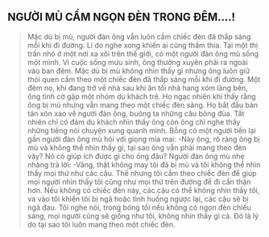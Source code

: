 ## NGƯỜI MÙ CẦM NGỌN ĐÈN TRONG ĐÊM....!
> Mặc dù bị mù, người đàn ông vẫn luôn cầm chiếc đèn đã thắp sáng mỗi khi đi đường. Lí do nghe xong khiến ai cũng thấm thía.
Tại một thị trấn nhỏ ở một nơi xa xôi trên thế giới, có một người đàn ông mù sống một mình. Vì cuộc sống mưu sinh, ông thường xuyên phải ra ngoài vào ban đêm. Mặc dù bị mù không nhìn thấy gì nhưng ông luôn giữ thói quen cầm theo một chiếc đèn đã thắp sáng mỗi khi đi đường.
Một đêm nọ, khi đang trở về nhà sau khi ăn tối nhà hang xóm làng bên, ông tình cờ gặp một nhóm du khách trẻ. Họ ngạc nhiên khi thấy rằng ông bị mù nhưng vẫn mang theo một chiếc đèn sáng. Họ bắt đầu bàn tán xôn xao về người đàn ông, buông ta những câu bông đùa. Tất nhiên chỉ có đám du khách nhìn thấy ông còn ông chỉ nghe thấy những tiếng nói chuyện xung quanh mình. Bỗng có một người tiến lại gần người đàn ông mù hỏi với giọng mỉa mai:
-Này ông, rõ ràng ông bị mù và không thể nhìn thấy gì, tại sao ông vẫn phải mang theo đèn vậy? Nó có giúp ích được gì cho ông đâu?
Người đàn ông mù nhẹ nhàng trả lời:
-Vâng, thật không may tôi đã bị mù và tôi không thể nhìn thấy mọi thứ như các cậu. Thế nhưng tôi cầm theo chiếc đèn để giúp mọi người nhìn thấy tôi cũng như mọi thứ trên đường để đi cẩn thận hơn. Nếu không có chiếc đèn này, các cậu có thể không nhìn thấy tôi, va vào tôi khiến tôi bị ngã hoặc tình huống ngược lại, các cậu sẽ bị ngã đau. Tôi nghe nói, trong bóng tối nếu không có ngọn đèn chiếu sáng, mọi người cũng sẽ giống như tôi, không nhìn thấy gì cả. Đó là lý do tại sao tôi luôn mang theo một chiếc đèn.
